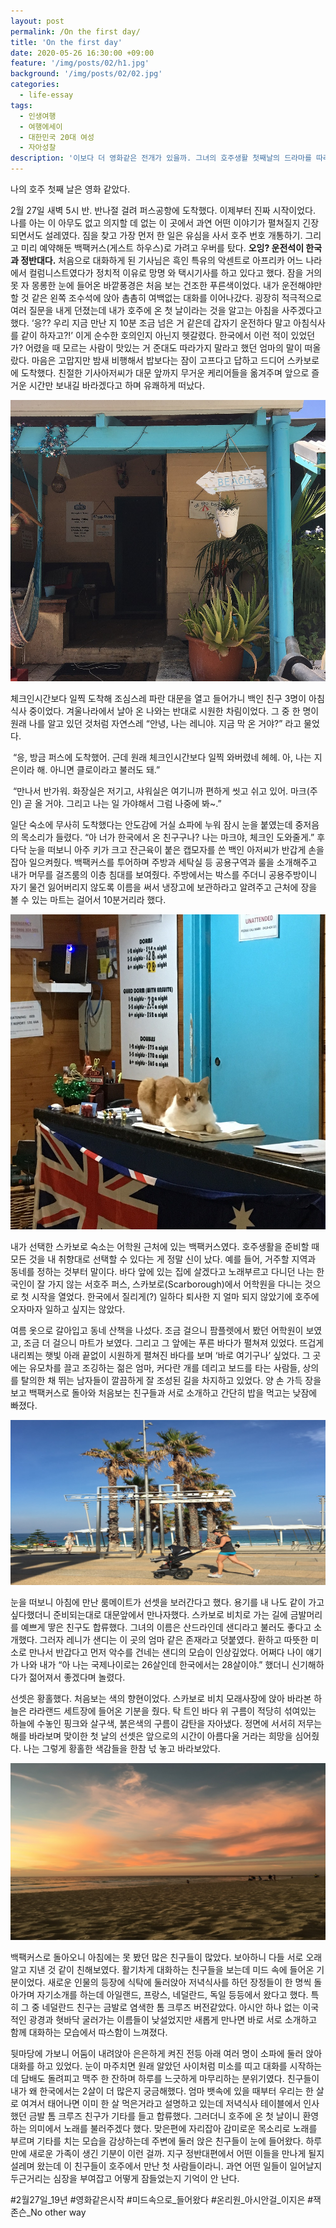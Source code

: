 ```yaml
---
layout: post
permalink: /On the first day/
title: 'On the first day'
date: 2020-05-26 16:30:00 +09:00
feature: '/img/posts/02/h1.jpg'
background: '/img/posts/02/02.jpg'
categories:
  - life-essay
tags:
  - 인생여행
  - 여행에세이
  - 대한민국 20대 여성
  - 자아성찰
description: '이보다 더 영화같은 전개가 있을까. 그녀의 호주생활 첫째날의 드라마를 따라가봅니다.'
---
```


   나의 호주 첫째 날은 영화 같았다. 

 2월 27일 새벽 5시 반. 반나절 걸려 퍼스공항에 도착했다. 이제부터 진짜 시작이었다. 나를 아는 이 아무도 없고 의지할 데 없는 이 곳에서 과연 어떤 이야기가 펼쳐질지 긴장되면서도 설레였다. 짐을 찾고 가장 먼저 한 일은 유심을 사서 호주 번호 개통하기. 그리고 미리 예약해둔 백팩커스(게스트 하우스)로 가려고 우버를 탔다. **오잉? 운전석이 한국과 정반대다.** 처음으로 대화하게 된 기사님은 흑인 특유의 악센트로 아프리카 어느 나라에서 컬럼니스트였다가 정치적 이유로 망명 와 택시기사를 하고 있다고 했다. 잠을 거의 못 자 몽롱한 눈에 들어온 바깥풍경은 처음 보는 건조한 푸른색이었다. 내가 운전해야만 할 것 같은 왼쪽 조수석에 앉아 촘촘히 여백없는 대화를 이어나갔다. 굉장히 적극적으로 여러 질문을 내게 던졌는데 내가 호주에 온 첫 날이라는 것을 알고는 아침을 사주겠다고 했다. ‘응?? 우리 지금 만난 지 10분 조금 넘은 거 같은데 갑자기 운전하다 말고 아침식사를 같이 하자고?!’ 이게 순수한 호의인지 아닌지 헷갈렸다. 한국에서 이런 적이 있었던가? 어렸을 때 모르는 사람이 맛있는 거 준대도 따라가지 말라고 했던 엄마의 말이 떠올랐다. 마음은 고맙지만 밤새 비행해서 밥보다는 잠이 고프다고 답하고 드디어 스카보로에 도착했다. 친절한 기사아저씨가 대문 앞까지 무거운 케리어들을 옮겨주며 앞으로 즐거운 시간만 보내길 바라겠다고 하며 유쾌하게 떠났다.

 ![그림1](\img\posts\02\04.jpg)

 

체크인시간보다 일찍 도착해 조심스레 파란 대문을 열고 들어가니 백인 친구 3명이 아침식사 중이었다. 겨울나라에서 날아 온 나와는 반대로 시원한 차림이었다. 그 중 한 명이 원래 나를 알고 있던 것처럼 자연스레 “안녕, 나는 레니야. 지금 막 온 거야?” 라고 물었다. 

​      “응, 방금 퍼스에 도착했어. 근데 원래 체크인시간보다 일찍 와버렸네 헤헤. 아, 나는 지은이라 해. 아니면 클로이라고 불러도 돼.”

​      “만나서 반가워. 화장실은 저기고, 샤워실은 여기니까 편하게 씻고 쉬고 있어. 마크(주인) 곧 올 거야. 그리고 나는 일 가야해서 그럼 나중에 봐~.”

 일단 숙소에 무사히 도착했다는 안도감에 거실 쇼파에 누워 잠시 눈을 붙였는데 중저음의 목소리가 들렸다. “아 너가 한국에서 온 친구구나? 나는 마크야, 체크인 도와줄게.” 후다닥 눈을 떠보니 아주 키가 크고 잔근육이 붙은 캡모자를 쓴 백인 아저씨가 반갑게 손을 잡아 일으켜줬다. 백팩커스를 투어하며 주방과 세탁실 등 공용구역과 룰을 소개해주고 내가 머무를 걸즈룸의 이층 침대를 보여줬다. 주방에서는 박스를 주더니 공용주방이니 자기 물건 잃어버리지 않도록 이름을 써서 냉장고에 보관하라고 알려주고 근처에 장을 볼 수 있는 마트는 걸어서 10분거리라 했다. 

![그림2](img\posts\02\03.jpg)

 

 내가 선택한 스카보로 숙소는 어학원 근처에 있는 백팩커스였다. 호주생활을 준비할 때 모든 것을 내 취향대로 선택할 수 있다는 게 정말 신이 났다. 예를 들어, 거주할 지역과 동네를 정하는 것부터 말이다. 바다 앞에 있는 집에 살겠다고 노래부르고 다니던 나는 한국인이 잘 가지 않는 서호주 퍼스, 스카보로(Scarborough)에서 어학원을 다니는 것으로 첫 시작을 열었다. 한국에서 질리게(?) 일하다 퇴사한 지 얼마 되지 않았기에 호주에 오자마자 일하고 싶지는 않았다. 

 여름 옷으로 갈아입고 동네 산책을 나섰다. 조금 걸으니 팜플렛에서 봤던 어학원이 보였고, 조금 더 걸으니 마트가 보였다. 그리고 그 앞에는 푸른 바다가 펼쳐져 있었다. 뜨겁게 내리쬐는 햇빛 아래 끝없이 시원하게 펼쳐진 바다를 보며 ‘바로 여기구나’ 싶었다. 그 곳에는 유모차를 끌고 조깅하는 젊은 엄마, 커다란 개를 데리고 보드를 타는 사람들, 상의를 탈의한 채 뛰는 남자들이 깔끔하게 잘 조성된 길을 차지하고 있었다. 양 손 가득 장을 보고 백팩커스로 돌아와 처음보는 친구들과 서로 소개하고 간단히 밥을 먹고는 낮잠에 빠졌다. 

 ![조깅](img\posts\02\01.jpg)

 눈을 떠보니 아침에 만난 룸메이트가 선셋을 보러간다고 했다. 용기를 내 나도 같이 가고싶다했더니 준비되는대로 대문앞에서 만나자했다. 스카보로 비치로 가는 길에 금발머리를 예쁘게 땋은 친구도 합류했다. 그녀의 이름은 산드라인데 샌디라고 불러도 좋다고 소개했다. 그러자 레니가 샌디는 이 곳의 엄마 같은 존재라고 덧붙였다. 환하고 따뜻한 미소로 만나서 반갑다고 먼저 악수를 건네는 샌디의 모습이 인상깊었다. 어쩌다 나이 얘기가 나와 내가 “아 나는 국제나이로는 26살인데 한국에서는 28살이야.” 했더니 신기해하다가 젊어져서 좋겠다며 놀렸다. 

 선셋은 황홀했다. 처음보는 색의 향현이었다. 스카보로 비치 모래사장에 앉아 바라본 하늘은 라라랜드 세트장에 들어온 기분을 줬다. 탁 트인 바다 위 구름이 적당히 섞여있는 하늘에 수놓인 핑크와 살구색, 붉은색의 구름이 감탄을 자아냈다. 정면에 서서히 저무는 해를 바라보며 맞이한 첫 날의 선셋은 앞으로의 시간이 아름다울 거라는 희망을 심어줬다. 나는 그렇게 황홀한 색감들을 한참 넋 놓고 바라보았다.

![그림3](img\posts\02\02.jpg)

 

 백팩커스로 돌아오니 아침에는 못 봤던 많은 친구들이 많았다. 보아하니 다들 서로 오래 알고 지낸 것 같이 친해보였다. 활기차게 대화하는 친구들을 보는데 미드 속에 들어온 기분이었다. 새로운 인물의 등장에 식탁에 둘러앉아 저녁식사를 하던 장정들이 한 명씩 돌아가며 자기소개를 하는데 아일랜드, 프랑스, 네덜란드, 독일 등등에서 왔다고 했다. 특히 그 중 네덜란드 친구는 금발로 염색한 톰 크루즈 버전같았다. 아시안 하나 없는 이국적인 광경과 혓바닥 굴러가는 이름들이 낮설었지만 새롭게 만나면 바로 서로 소개하고 함께 대화하는 모습에서 따스함이 느껴졌다. 

 뒷마당에 가보니 어둠이 내려앉아 은은하게 켜진 전등 아래 여러 명이 소파에 둘러 앉아 대화를 하고 있었다. 눈이 마주치면 원래 알았던 사이처럼 미소를 띠고 대화를 시작하는데 담배도 돌려피고 맥주 한 잔하며 하루를 느긋하게 마무리하는 분위기였다. 친구들이 내가 왜 한국에서는 2살이 더 많은지 궁금해했다. 엄마 뱃속에 있을 때부터 우리는 한 살로 여겨서 태어나면 이미 한 살 먹은거라고 설명하고 있는데 저녁식사 테이블에서 인사했던 금발 톰 크루즈 친구가 기타를 들고 합류했다. 그러더니 호주에 온 첫 날이니 환영하는 의미에서 노래를 불러주겠다 했다. 맞은편에 자리잡아 감미로운 목소리로 노래를 부르며 기타를 치는 모습을 감상하는데 주변에 둘러 앉은 친구들이 눈에 들어왔다. 하루 만에 새로운 가족이 생긴 기분이 이런 걸까. 지구 정반대편에서 어떤 이들을 만나게 될지 설레며 왔는데 이 친구들이 호주에서 만난 첫 사람들이라니. 과연 어떤 일들이 일어날지 두근거리는 심장을 부여잡고 어떻게 잠들었는지 기억이 안 난다.

\#2월27일_19년 #영화같은시작 #미드속으로_들어왔다 #온리원_아시안걸_이지은 #잭존슨_No other way